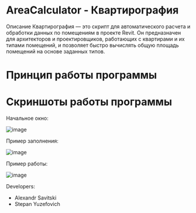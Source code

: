 # AreaCalculator - Квартирография 
Описание
Квартирография — это скрипт для автоматического расчета и обработки данных по помещениям в проекте Revit. Он предназначен для архитекторов и проектировщиков, работающих с квартирами и их типами помещений, и позволяет быстро вычислять общую площадь помещений на основе заданных типов.


# Принцип работы программы


# Скриншоты работы программы
Начальное окно:

![image](https://github.com/user-attachments/assets/db911da4-ffc8-4b43-9635-c30142c339f9)

Пример заполнения:

![image](https://github.com/user-attachments/assets/108d6448-524a-4882-9ffa-e57c6cf20ed7)

Пример работы:

![image](https://github.com/user-attachments/assets/b477466f-a60f-4c86-a9c1-f064174dbafe)








                
Developers:
 + Alexandr Savitski
 + Stepan Yuzefovich

